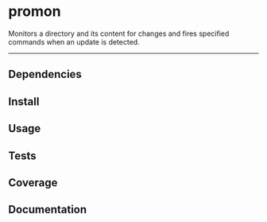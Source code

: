 promon
======

Monitors a directory and its content for changes and fires specified commands when an update is detected.


---


## Dependencies


## Install


## Usage


## Tests


## Coverage


## Documentation